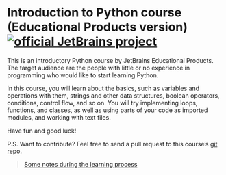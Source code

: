# Introduction to Python course  (Educational Products version) [![official JetBrains project](http://jb.gg/badges/official.svg)](https://confluence.jetbrains.com/display/ALL/JetBrains+on+GitHub)
<p>This is an introductory Python course by JetBrains Educational Products.
  The target audience are the people with little or no experience in programming who
  would like to start learning Python.</p>

  <p>In this course, you will learn about the basics, such as variables and operations
  with them, strings and other data structures, boolean operators, conditions, control
  flow, and so on. You will try implementing loops, functions, and classes, as well as
  using parts of your code as imported modules, and working with text files.</p>

  <p>Have fun and good luck!</p>

  <p>P.S. Want to contribute? Feel free to send a pull request to this course’s
  <a href=”https://github.com/jetbrains-academy/introduction_to_python”>git repo</a>.</p>

> [Some notes during the learning process](https://www.leoliew.me/notes/Introduction-To-Python-Notes/)